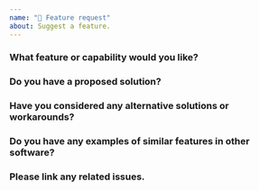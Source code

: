 ```yaml
---
name: "🚀 Feature request"
about: Suggest a feature.
---
```

<!--
Hello! Thanks for taking an interest in Qri.

Please search open and closed issues before submitting.

Existing issues often contain information about workarounds, resolution, or progress updates.

✂️ You can delete any html comments. ✂️

Thanks for your help.

-->

### What feature or capability would you like?



### Do you have a proposed solution?



### Have you considered any alternative solutions or workarounds?



<!-- Optional additional information. 
     ✂️ Cut any that do not apply. -->

### Do you have any examples of similar features in other software?
### Please link any related issues.

<!-- Thank you for your time. -->